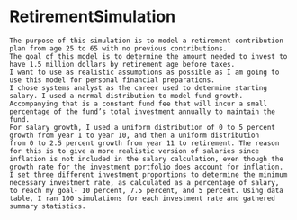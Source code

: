 # RetirementSimulation
	The purpose of this simulation is to model a retirement contribution plan from age 25 to 65 with no previous contributions. 
	The goal of this model is to determine the amount needed to invest to have 1.5 million dollars by retirement age before taxes. 
	I want to use as realistic assumptions as possible as I am going to use this model for personal financial preparations. 
	I chose systems analyst as the career used to determine starting salary. I used a normal distribution to model fund growth.
	Accompanying that is a constant fund fee that will incur a small percentage of the fund’s total investment annually to maintain the fund. 
	For salary growth, I used a uniform distribution of 0 to 5 percent growth from year 1 to year 10, and then a uniform distribution 
	from 0 to 2.5 percent growth from year 11 to retirement. The reason for this is to give a more realistic version of salaries since 
	inflation is not included in the salary calculation, even though the growth rate for the investment portfolio does account for inflation.
	I set three different investment proportions to determine the minimum necessary investment rate, as calculated as a percentage of salary, 
	to reach my goal- 10 percent, 7.5 percent, and 5 percent. Using data table, I ran 100 simulations for each investment rate and gathered summary statistics.

